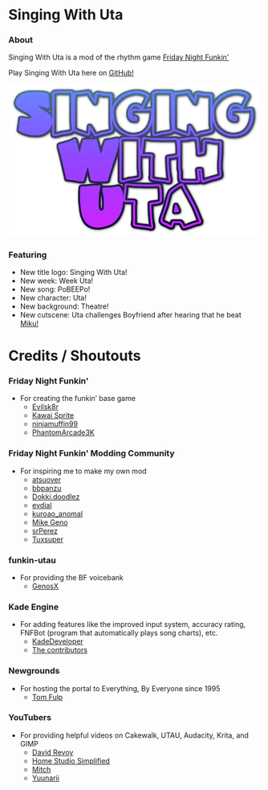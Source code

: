 # Singing With Uta

### About
Singing With Uta is a mod of the rhythm game [Friday Night Funkin'](https://fridaynightfunkin.fandom.com/wiki/Friday_Night_Funkin%27)

Play Singing With Uta here on [GitHub!](https://samjwu.github.io/SingingWithUta/)

![Singing With Uta Logo](SingingWithUtaLogo1.png)

### Featuring
- New title logo: Singing With Uta!
- New week: Week Uta!
- New song: PoBEEPo!
- New character: Uta!
- New background: Theatre!
- New cutscene: Uta challenges Boyfriend after hearing that he beat [Miku!](https://gamebanana.com/mods/44307)

# Credits / Shoutouts

### Friday Night Funkin'
- For creating the funkin’ base game
    - [Evilsk8r](https://twitter.com/evilsk8r)
    - [Kawai Sprite](https://twitter.com/kawaisprite)
    - [ninjamuffin99](https://twitter.com/ninja_muffin99)
    - [PhantomArcade3K](https://twitter.com/phantomarcade3k)

### Friday Night Funkin' Modding Community
- For inspiring me to make my own mod
    - [atsuover](https://gamebanana.com/members/1792259)
    - [bbpanzu](https://gamebanana.com/members/1764067)
    - [Dokki.doodlez](https://gamebanana.com/members/1814745)
    - [evdial](https://gamebanana.com/members/1771790)
    - [kuroao_anomal](https://gamebanana.com/members/1793932)
    - [Mike Geno](https://gamebanana.com/members/1894477)
    - [srPerez](https://gamebanana.com/members/1819241)
    - [Tuxsuper](https://gamebanana.com/members/1787500)

### funkin-utau
- For providing the BF voicebank
    - [GenosX](https://gamebanana.com/members/1771171)

### Kade Engine
- For adding features like the improved input system, accuracy rating, FNFBot (program that automatically plays song charts), etc.
    - [KadeDeveloper](https://twitter.com/KadeDeveloper)
    - [The contributors](https://github.com/KadeDev/Kade-Engine/graphs/contributors)

### Newgrounds
- For hosting the portal to Everything, By Everyone since 1995
    - [Tom Fulp](https://tomfulp.newgrounds.com/)

### YouTubers
- For providing helpful videos on Cakewalk, UTAU, Audacity, Krita, and GIMP
    - [David Revoy](https://www.youtube.com/c/DavidRevoy/about)
    - [Home Studio Simplified](https://www.youtube.com/c/Homestudiosimplified/about)
    - [Mitch](https://www.youtube.com/user/JustForFun7882/about)
    - [Yuunarii](https://www.youtube.com/c/Yuunarii/about)